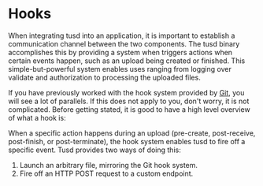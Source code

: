 # Hooks

When integrating tusd into an application, it is important to establish a communication channel between the two components. The tusd binary accomplishes this by providing a system when triggers actions when certain events happen, such as an upload being created or finished. This simple-but-powerful system enables uses ranging from logging over validate and authorization to processing the uploaded files. 

If you have previously worked with the hook system provided by [Git](https://git-scm.com/book/it/v2/Customizing-Git-Git-Hooks), you will see a lot of parallels. If this does not apply to you, don't worry, it is not complicated. Before getting stated, it is good to have a high level overview of what a hook is:

When a specific action happens during an upload (pre-create, post-receive, post-finish, or post-terminate), the hook system enables tusd to fire off a specific event. Tusd provides two ways of doing this:

1. Launch an arbitrary file, mirroring the Git hook system. 
2. Fire off an HTTP POST request to a custom endpoint. 


